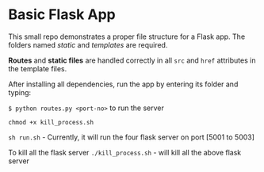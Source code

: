 # Basic Flask App

This small repo demonstrates a proper file structure for a Flask app. The folders named *static* and *templates* are required.

**Routes** and **static files** are handled correctly in all `src` and `href` attributes in the template files.

After installing all dependencies, run the app by entering its folder and typing:

`$ python routes.py <port-no>` to run the server

`chmod +x kill_process.sh`

`sh run.sh` - Currently, it will run the four flask server on port [5001 to 5003]

To kill all the flask server
`./kill_process.sh` - will kill all the above flask server